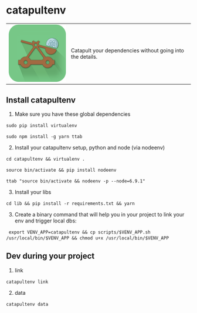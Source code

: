 # catapultenv

<table>
  <td>
    <img src="icon.png" alt="icon" title="made by @cecilesnips"/>
  </td>
  <td>
    Catapult your dependencies without going into the details.
  </td>
</table>

## Install catapultenv

1. Make sure you have these global dependencies

  ```
  sudo pip install virtualenv
  ```

  ```
  sudo npm install -g yarn ttab
  ```

2. Install your catapultenv setup, python and node (via nodeenv)
  ```
  cd catapultenv && virtualenv .
  ```

  ```
  source bin/activate && pip install nodeenv
  ```

  ```
  ttab "source bin/activate && nodeenv -p --node=6.9.1"
  ```

3. Install your libs
  ```
  cd lib && pip install -r requirements.txt && yarn
  ```

3. Create a binary command that will help you in your project to link your env and trigger local dbs:
  ```
   export VENV_APP=catapultenv && cp scripts/$VENV_APP.sh /usr/local/bin/$VENV_APP && chmod u+x /usr/local/bin/$VENV_APP
  ```

## Dev during your project

1. link
```
catapultenv link
```

2. data
```
catapultenv data
```
